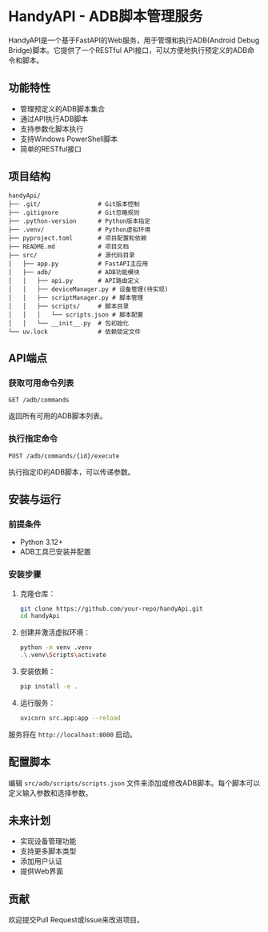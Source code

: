 # HandyAPI - ADB脚本管理服务

HandyAPI是一个基于FastAPI的Web服务，用于管理和执行ADB(Android Debug Bridge)脚本。它提供了一个RESTful API接口，可以方便地执行预定义的ADB命令和脚本。

## 功能特性

- 管理预定义的ADB脚本集合
- 通过API执行ADB脚本
- 支持参数化脚本执行
- 支持Windows PowerShell脚本
- 简单的RESTful接口

## 项目结构

```
handyApi/
├── .git/                # Git版本控制
├── .gitignore           # Git忽略规则
├── .python-version      # Python版本指定
├── .venv/               # Python虚拟环境
├── pyproject.toml       # 项目配置和依赖
├── README.md            # 项目文档
├── src/                 # 源代码目录
│   ├── app.py           # FastAPI主应用
│   ├── adb/             # ADB功能模块
│   │   ├── api.py       # API路由定义
│   │   ├── deviceManager.py # 设备管理(待实现)
│   │   ├── scriptManager.py # 脚本管理
│   │   ├── scripts/     # 脚本目录
│   │   │   └── scripts.json # 脚本配置
│   │   └── __init__.py  # 包初始化
└── uv.lock              # 依赖锁定文件
```

## API端点

### 获取可用命令列表
```
GET /adb/commands
```

返回所有可用的ADB脚本列表。

### 执行指定命令
```
POST /adb/commands/{id}/execute
```

执行指定ID的ADB脚本，可以传递参数。

## 安装与运行

### 前提条件
- Python 3.12+
- ADB工具已安装并配置

### 安装步骤
1. 克隆仓库：
   ```bash
   git clone https://github.com/your-repo/handyApi.git
   cd handyApi
   ```

2. 创建并激活虚拟环境：
   ```bash
   python -m venv .venv
   .\.venv\Scripts\activate
   ```

3. 安装依赖：
   ```bash
   pip install -e .
   ```

4. 运行服务：
   ```bash
   uvicorn src.app:app --reload
   ```

服务将在 `http://localhost:8000` 启动。

## 配置脚本

编辑 `src/adb/scripts/scripts.json` 文件来添加或修改ADB脚本。每个脚本可以定义输入参数和选择参数。

## 未来计划

- 实现设备管理功能
- 支持更多脚本类型
- 添加用户认证
- 提供Web界面

## 贡献

欢迎提交Pull Request或Issue来改进项目。